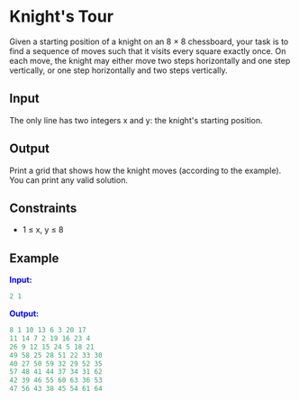 # Knight's Tour

Given a starting position of a knight on an 8 &times; 8 chessboard, your task is to find a sequence of moves such that it visits every square exactly once.
On each move, the knight may either move two steps horizontally and one step vertically, or one step horizontally and two steps vertically.  

## Input  
The only line has two integers x and y: the knight's starting position.  

## Output
Print a grid that shows how the knight moves (according to the example). You can print any valid solution.

## Constraints

- 1 &le; x, y &le; 8

## Example
<font color="blue">**Input:**</font>
```c++
2 1
```
<font color="blue">**Output:**</font>
```c++
8 1 10 13 6 3 20 17 
11 14 7 2 19 16 23 4 
26 9 12 15 24 5 18 21 
49 58 25 28 51 22 33 30 
40 27 50 59 32 29 52 35 
57 48 41 44 37 34 31 62 
42 39 46 55 60 63 36 53 
47 56 43 38 45 54 61 64
``` 
